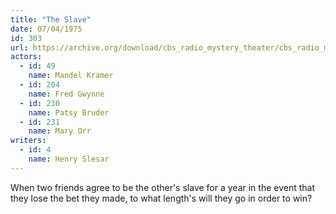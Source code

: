 ```yaml
---
title: "The Slave"
date: 07/04/1975
id: 303
url: https://archive.org/download/cbs_radio_mystery_theater/cbs_radio_mystery_theater-0301-0350.zip/cbs_radio_mystery_theater-0301-0350%2Fcbsrmt_0303_the_slave.mp3
actors:  
  - id: 49
    name: Mandel Kramer  
  - id: 204
    name: Fred Gwynne  
  - id: 230
    name: Patsy Bruder  
  - id: 231
    name: Mary Orr
writers:  
  - id: 4
    name: Henry Slesar
---
```

When two friends agree to be the other's slave for a year in the event that they lose the bet they made, to what length's will they go in order to win?